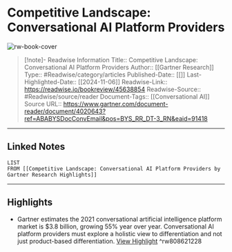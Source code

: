 # Competitive Landscape: Conversational AI Platform Providers

![rw-book-cover](https://readwise-assets.s3.amazonaws.com/static/images/article3.5c705a01b476.png)
<br>
>[!note]- Readwise Information
>Title:: Competitive Landscape: Conversational AI Platform Providers
>Author:: [[Gartner Research]]
>Type:: #Readwise/category/articles
>Published-Date:: [[]]
>Last-Highlighted-Date:: [[2024-11-06]]
>Readwise-Link:: https://readwise.io/bookreview/45638854
>Readwise-Source:: #Readwise/source/reader
>Document-Tags:: [[Conversational AI]] 
>Source URL:: https://www.gartner.com/document-reader/document/4020643?ref=ABABYSDocConvEmail&pos=BYS_RR_DT-3_RN&eaid=91418
--- 

## Linked Notes
```dataview
LIST
FROM [[Competitive Landscape: Conversational AI Platform Providers by Gartner Research Highlights]]
```

---

## Highlights
- Gartner estimates the 2021 conversational artificial intelligence platform market is $3.8 billion, growing 55% year over year. Conversational AI platform providers must explore a holistic view to differentiation and not just product-based differentiation. [View Highlight](https://readwise.io/open/808621228) ^rw808621228
